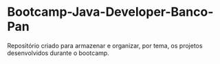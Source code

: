 # Bootcamp-Java-Developer-Banco-Pan
Repositório criado para armazenar e organizar, por tema, os projetos desenvolvidos durante o bootcamp.
